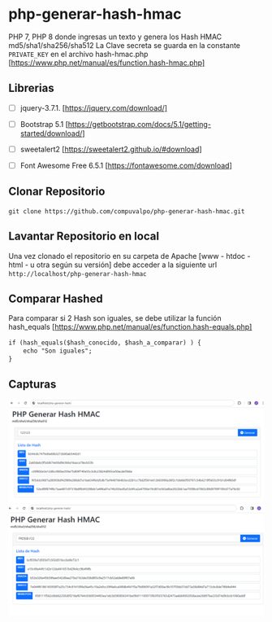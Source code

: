 # php-generar-hash-hmac
PHP 7, PHP 8 donde ingresas un texto y genera los Hash HMAC md5/sha1/sha256/sha512
La Clave secreta se guarda en la constante `PRIVATE_KEY` en el archivo hash-hmac.php
[https://www.php.net/manual/es/function.hash-hmac.php]


## Librerias
- [ ] jquery-3.7.1. [https://jquery.com/download/]
- [ ] Bootstrap 5.1 [https://getbootstrap.com/docs/5.1/getting-started/download/]
- [ ] sweetalert2 [https://sweetalert2.github.io/#download]
- [ ] Font Awesome Free 6.5.1 [https://fontawesome.com/download]


## Clonar Repositorio
```
git clone https://github.com/compuvalpo/php-generar-hash-hmac.git
```


## Lavantar Repositorio en local
Una vez clonado el repositorio en su carpeta de Apache [www - htdoc - html - u otra según su versión] debe acceder a la siguiente url
`http://localhost/php-generar-hash-hmac`


## Comparar Hashed
Para comparar si 2 Hash son iguales, se debe utilizar la función hash_equals [https://www.php.net/manual/es/function.hash-equals.php]
```
if (hash_equals($hash_conocido, $hash_a_comparar) ) {
	echo "Son iguales";
}
```

## Capturas
![Ejemplo 1](capturas/ejemplo_1.png)
![Ejemplo 2](capturas/ejemplo_2.png)